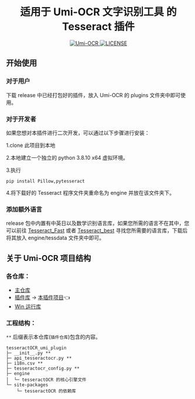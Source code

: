 <h1 align="center">适用于 Umi-OCR 文字识别工具 的 Tesseract 插件</h1>

<p align="center">
  <a href="https://github.com/qwedc001/tesseractOCR_umi_plugin/releases/latest">
    <img src="https://img.shields.io/github/v/release/qwedc001/tesseractOCR_umi_plugin?style=flat-square" alt="Umi-OCR">
  </a>
  <a href="LICENSE">
    <img src="https://img.shields.io/github/license/qwedc001/tesseractOCR_umi_plugin?style=flat-square" alt="LICENSE">
  </a>
</p>

## 开始使用

### 对于用户

下载 release 中已经打包好的插件，放入 Umi-OCR 的 plugins 文件夹中即可使用。

### 对于开发者

如果您想对本插件进行二次开发，可以通过以下步骤进行安装：

1.clone 此项目到本地

2.本地建立一个独立的 python 3.8.10 x64 虚拟环境。

3.执行

```
pip install Pillow,pytesseract
```

4.将下载好的 Tesseract 程序文件夹重命名为 engine 并放在该文件夹下。

### 添加额外语言

release 包中内置有中英日以及数学识别语言库，如果您所需的语言不在其中，您可以前往 [Tesseract_Fast](https://github.com/tesseract-ocr/tessdata_fast) 或者 [Tesseract_best](https://github.com/tesseract-ocr/tessdata_best) 寻找您所需要的语言库，下载后将其放入 engine/tessdata 文件夹中即可。

## 关于 Umi-OCR 项目结构

### 各仓库：

- [主仓库](https://github.com/hiroi-sora/Umi-OCR)
- [插件库](https://github.com/hiroi-sora/Umi-OCR_plugins) -> [本插件项目](https://github.com/qwedc001/tesseractOCR_umi_plugin)👈
- [Win 运行库](https://github.com/hiroi-sora/Umi-OCR_runtime_windows)

### 工程结构：

`**` 后缀表示本仓库(`插件仓库`)包含的内容。

```
tesseractOCR_umi_plugin
├─ __init__.py **
├─ api_tesseractocr.py **
├─ i18n.csv **
├─ tesseractocr_config.py **
├─ engine
│  └─ tesseractOCR 的核心引擎文件
└─ site-packages
    └─ tesseractOCR 的依赖库
```
